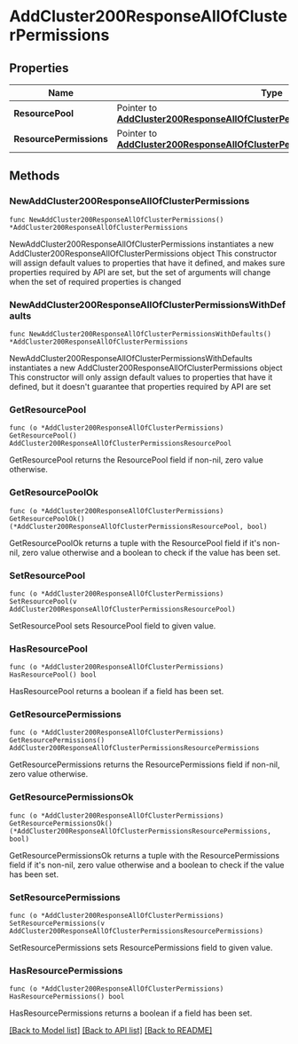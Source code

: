 # AddCluster200ResponseAllOfClusterPermissions

## Properties

Name | Type | Description | Notes
------------ | ------------- | ------------- | -------------
**ResourcePool** | Pointer to [**AddCluster200ResponseAllOfClusterPermissionsResourcePool**](AddCluster200ResponseAllOfClusterPermissionsResourcePool.md) |  | [optional] 
**ResourcePermissions** | Pointer to [**AddCluster200ResponseAllOfClusterPermissionsResourcePermissions**](AddCluster200ResponseAllOfClusterPermissionsResourcePermissions.md) |  | [optional] 

## Methods

### NewAddCluster200ResponseAllOfClusterPermissions

`func NewAddCluster200ResponseAllOfClusterPermissions() *AddCluster200ResponseAllOfClusterPermissions`

NewAddCluster200ResponseAllOfClusterPermissions instantiates a new AddCluster200ResponseAllOfClusterPermissions object
This constructor will assign default values to properties that have it defined,
and makes sure properties required by API are set, but the set of arguments
will change when the set of required properties is changed

### NewAddCluster200ResponseAllOfClusterPermissionsWithDefaults

`func NewAddCluster200ResponseAllOfClusterPermissionsWithDefaults() *AddCluster200ResponseAllOfClusterPermissions`

NewAddCluster200ResponseAllOfClusterPermissionsWithDefaults instantiates a new AddCluster200ResponseAllOfClusterPermissions object
This constructor will only assign default values to properties that have it defined,
but it doesn't guarantee that properties required by API are set

### GetResourcePool

`func (o *AddCluster200ResponseAllOfClusterPermissions) GetResourcePool() AddCluster200ResponseAllOfClusterPermissionsResourcePool`

GetResourcePool returns the ResourcePool field if non-nil, zero value otherwise.

### GetResourcePoolOk

`func (o *AddCluster200ResponseAllOfClusterPermissions) GetResourcePoolOk() (*AddCluster200ResponseAllOfClusterPermissionsResourcePool, bool)`

GetResourcePoolOk returns a tuple with the ResourcePool field if it's non-nil, zero value otherwise
and a boolean to check if the value has been set.

### SetResourcePool

`func (o *AddCluster200ResponseAllOfClusterPermissions) SetResourcePool(v AddCluster200ResponseAllOfClusterPermissionsResourcePool)`

SetResourcePool sets ResourcePool field to given value.

### HasResourcePool

`func (o *AddCluster200ResponseAllOfClusterPermissions) HasResourcePool() bool`

HasResourcePool returns a boolean if a field has been set.

### GetResourcePermissions

`func (o *AddCluster200ResponseAllOfClusterPermissions) GetResourcePermissions() AddCluster200ResponseAllOfClusterPermissionsResourcePermissions`

GetResourcePermissions returns the ResourcePermissions field if non-nil, zero value otherwise.

### GetResourcePermissionsOk

`func (o *AddCluster200ResponseAllOfClusterPermissions) GetResourcePermissionsOk() (*AddCluster200ResponseAllOfClusterPermissionsResourcePermissions, bool)`

GetResourcePermissionsOk returns a tuple with the ResourcePermissions field if it's non-nil, zero value otherwise
and a boolean to check if the value has been set.

### SetResourcePermissions

`func (o *AddCluster200ResponseAllOfClusterPermissions) SetResourcePermissions(v AddCluster200ResponseAllOfClusterPermissionsResourcePermissions)`

SetResourcePermissions sets ResourcePermissions field to given value.

### HasResourcePermissions

`func (o *AddCluster200ResponseAllOfClusterPermissions) HasResourcePermissions() bool`

HasResourcePermissions returns a boolean if a field has been set.


[[Back to Model list]](../README.md#documentation-for-models) [[Back to API list]](../README.md#documentation-for-api-endpoints) [[Back to README]](../README.md)


